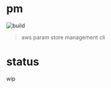 # pm

![build](https://github.com/tr-d/pm/workflows/build/badge.svg?branch=master)

> aws param store management cli


# status

wip
